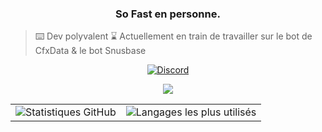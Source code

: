 <h3 align="center">So Fast en personne.</h3>

> ⌨️ Dev polyvalent
> ⌛ Actuellement en train de travailler sur le bot de CfxData & le bot Snusbase

<div align="center">
  <a href="https://discord.com/users/1152591774741708891">
    <img src="https://img.shields.io/badge/Discord-5865F2?style=for-the-badge&logo=discord&logoColor=white" alt="Discord">
  </a>
</div>

<p align="center">
  <a href="https://skillicons.dev">
    <img src="https://skillicons.dev/icons?i=python,js,php,mysql,css,html,lua" />
  </a>
</p>

<table align="center">
  <tr>
    <td><img src="https://github-readme-stats.vercel.app/api?username=so-fastof&show_icons=true&theme=radical&hide_border=true&count_private=true" alt="Statistiques GitHub" /></td>
    <td><img src="https://github-readme-stats.vercel.app/api/top-langs/?username=so-fastof&layout=compact&theme=radical&hide_border=true&langs_count=8" alt="Langages les plus utilisés" /></td>
  </tr>
</table>
